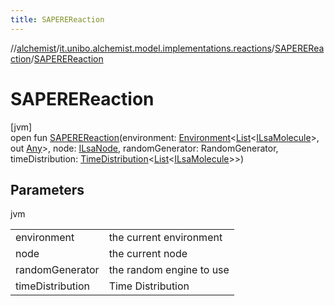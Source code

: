 ```yaml
---
title: SAPEREReaction
---
```

//[alchemist](../../../index.html)/[it.unibo.alchemist.model.implementations.reactions](../index.html)/[SAPEREReaction](index.html)/[SAPEREReaction](-s-a-p-e-r-e-reaction.html)



# SAPEREReaction



[jvm]\
open fun [SAPEREReaction](-s-a-p-e-r-e-reaction.html)(environment: [Environment](../../it.unibo.alchemist.model.interfaces/-environment/index.html)<[List](https://docs.oracle.com/javase/8/docs/api/java/util/List.html)<[ILsaMolecule](../../it.unibo.alchemist.model.interfaces/-i-lsa-molecule/index.html)>, out [Any](https://kotlinlang.org/api/latest/jvm/stdlib/kotlin/-any/index.html)>, node: [ILsaNode](../../it.unibo.alchemist.model.interfaces/-i-lsa-node/index.html), randomGenerator: RandomGenerator, timeDistribution: [TimeDistribution](../../it.unibo.alchemist.model.interfaces/-time-distribution/index.html)<[List](https://docs.oracle.com/javase/8/docs/api/java/util/List.html)<[ILsaMolecule](../../it.unibo.alchemist.model.interfaces/-i-lsa-molecule/index.html)>>)



## Parameters


jvm

| | |
|---|---|
| environment | the current environment |
| node | the current node |
| randomGenerator | the random engine to use |
| timeDistribution | Time Distribution |




